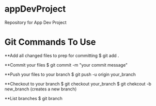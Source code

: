 # appDevProject
Repository for App Dev Project

# Git Commands To Use

**Add all changed files to prep for committing
$ git add . 

**Commit your files
$ git commit -m "your commit message"

**Push your files to your branch
$ git push -u origin your_branch

**Checkout to your branch
$ git checkout your_branch 
$ git chekcout -b new_branch (creates a new branch)

**List branches
$ git branch
